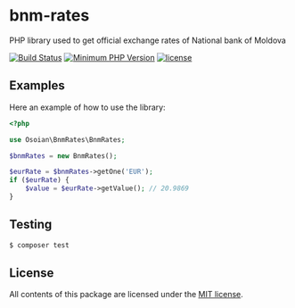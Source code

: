 # bnm-rates
PHP library used to get official exchange rates of National bank of Moldova

[![Build Status](https://travis-ci.org/OsoianMarcel/bnm-rates.svg?branch=master)](https://travis-ci.org/OsoianMarcel/bnm-rates)
[![Minimum PHP Version](https://img.shields.io/badge/php-%3E%3D%205.5.9-8892BF.svg)](https://php.net/)
[![license](https://img.shields.io/github/license/mashape/apistatus.svg)]()

## Examples

Here an example of how to use the library:

```php
<?php

use Osoian\BnmRates\BnmRates;

$bnmRates = new BnmRates();

$eurRate = $bnmRates->getOne('EUR');
if ($eurRate) {
	$value = $eurRate->getValue(); // 20.9869
}
```

## Testing

``` bash
$ composer test
```

## License

All contents of this package are licensed under the [MIT license].

[Composer]: https://getcomposer.org
[issue tracker]: https://github.com/OsoianMarcel/bnm-rates
[Git repository]: https://github.com/OsoianMarcel/bnm-rates
[MIT license]: LICENSE